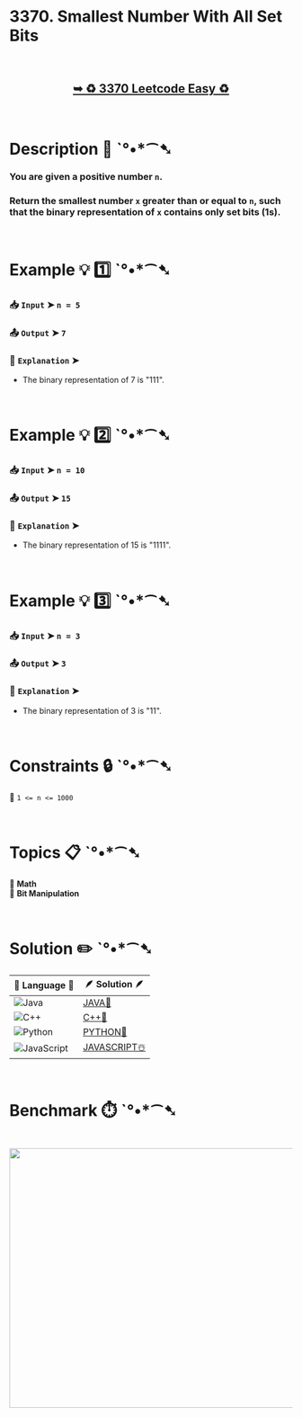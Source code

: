# 3370. Smallest Number With All Set Bits

</br>

<h2 align="center"> 

<a href="https://leetcode.com/problems/smallest-number-with-all-set-bits/description/?envType=daily-question&envId=2025-10-29"><strong>➥ ♻️ 3370 Leetcode Easy ♻️ </strong></a>
</h2>

</br>

# Description 📜 ˋ°•*⁀➷

### You are given a positive number `n`.

### Return the smallest number `x` greater than or equal to `n`, such that the binary representation of `x` contains only set bits (1s).

</br>

# Example 💡 1️⃣ ˋ°•*⁀➷

  ### 📥 `Input`  ➤ `n = 5`

  ### 📤 `Output`  ➤ `7`

  ### 🔦 `Explanation`  ➤

  - The binary representation of 7 is "111".

</br>

# Example 💡 2️⃣ ˋ°•*⁀➷

  ### 📥 `Input`  ➤ `n = 10`

  ### 📤 `Output`  ➤ `15`

  ### 🔦 `Explanation`  ➤

  - The binary representation of 15 is "1111".

</br>

# Example 💡 3️⃣ ˋ°•*⁀➷

  ### 📥 `Input`  ➤ `n = 3`

  ### 📤 `Output`  ➤ `3`

  ### 🔦 `Explanation`  ➤

  - The binary representation of 3 is "11".

</br>

# Constraints 🔒 ˋ°•*⁀➷

🔹 `1 <= n <= 1000` </br>

</br>

# Topics 📋 ˋ°•*⁀➷

🔸 **Math** </br>
🔸 **Bit Manipulation** </br>

</br>

# Solution ✏️ ˋ°•*⁀➷

| 📒 Language 📒  | 🪶 Solution 🪶 |
| ------------- | ------------- |
|  ![Java](https://img.shields.io/badge/java-%23ED8B00.svg?style=for-the-badge&logo=openjdk&logoColor=white)  | [JAVA🍁]() |
|  ![C++](https://img.shields.io/badge/c++-%2300599C.svg?style=for-the-badge&logo=c%2B%2B&logoColor=white)  | [C++🎲]()  |
|  ![Python](https://img.shields.io/badge/python-3670A0?style=for-the-badge&logo=python&logoColor=ffdd54)    | [PYTHON🍰]() |
| ![JavaScript](https://img.shields.io/badge/javascript-%23323330.svg?style=for-the-badge&logo=javascript&logoColor=%23F7DF1E)   | [JAVASCRIPT☃️]() |

</br>

# Benchmark ⏱️ ˋ°•*⁀➷

<h1  align="center" >

<img src ="https://github.com/user-attachments/assets/" width = "700px" height="462px" />

</h1>
